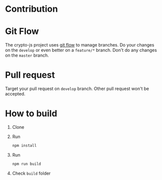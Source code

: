 # Contribution

# Git Flow

The crypto-js project uses [git flow](https://github.com/nvie/gitflow) to manage branches.
Do your changes on the `develop` or even better on a `feature/*` branch. Don't do any changes on the `master` branch.

# Pull request

Target your pull request on `develop` branch. Other pull request won't be accepted.

# How to build

1. Clone

2. Run

    ```sh
    npm install
    ```

3. Run

    ```sh
    npm run build
    ```

4. Check `build` folder